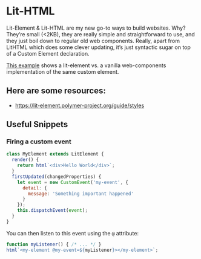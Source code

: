 # Lit-HTML

Lit-Element & Lit-HTML are my new go-to ways to build websites. Why? They’re small (<2KB), they are really simple and straightforward to use, and they just boil down to regular old web components. Really, apart from LitHTML which does some clever updating, it’s just syntactic sugar on top of a Custom Element declaration.

[This example](https://www.evernote.com/l/AYjC62NBIIFKoaRyRnA0XI58q4HoA77qPDA) shows a lit-element vs. a vanilla web-components implementation of the same custom element.

## Here are some resources:

- https://lit-element.polymer-project.org/guide/styles

## Useful Snippets

### Firing a custom event

```js
class MyElement extends LitElement {
  render() {
    return html`<div>Hello World</div>`;
  }
  firstUpdated(changedProperties) {
    let event = new CustomEvent('my-event', {
      detail: {
        message: 'Something important happened'
      }
    });
    this.dispatchEvent(event);
  }
}
```

You can then listen to this event using the `@` attribute:

```js
function myListener() { /* ... */ }
html`<my-element @my-event=${myListener}></my-element>`;
```
